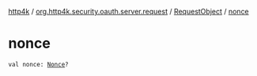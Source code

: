 [http4k](../../index.md) / [org.http4k.security.oauth.server.request](../index.md) / [RequestObject](index.md) / [nonce](./nonce.md)

# nonce

`val nonce: `[`Nonce`](../../org.http4k.security.openid/-nonce/index.md)`?`